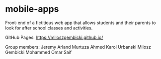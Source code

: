 # mobile-apps
Front-end of a fictitious web app that allows students and their parents to look for after school classes and activities.

GitHub Pages:
https://miloszgembicki.github.io/

Group members:
Jeremy Arland
Murtuza Ahmed
Karol Urbanski
Milosz Gembicki
Mohammed Omar Saif
